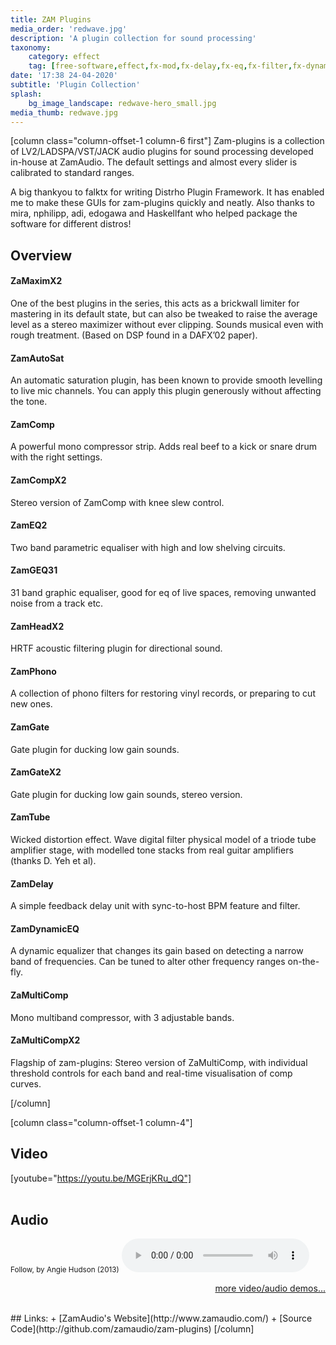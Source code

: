```yaml
---
title: ZAM Plugins
media_order: 'redwave.jpg'
description: 'A plugin collection for sound processing'
taxonomy:
    category: effect
    tag: [free-software,effect,fx-mod,fx-delay,fx-eq,fx-filter,fx-dynamics,fx-distortion,fx-other,ucase-pr,ucase-fx]
date: '17:38 24-04-2020'
subtitle: 'Plugin Collection'
splash:
    bg_image_landscape: redwave-hero_small.jpg
media_thumb: redwave.jpg
---
```

[column class="column-offset-1 column-6 first"]
Zam-plugins is a collection of LV2/LADSPA/VST/JACK audio plugins for sound processing developed in-house at ZamAudio. The default settings and almost every slider is calibrated to standard ranges.

A big thankyou to falktx for writing Distrho Plugin Framework. It has enabled me to make these GUIs for zam-plugins quickly and neatly. Also thanks to mira, nphilipp, adi, edogawa and Haskellfant who helped package the software for different distros!

## Overview

#### ZaMaximX2
One of the best plugins in the series, this acts as a brickwall limiter for mastering in its default state, but can also be tweaked to raise the average level as a stereo maximizer without ever clipping. Sounds musical even with rough treatment. (Based on DSP found in a DAFX’02 paper).

#### ZamAutoSat
An automatic saturation plugin, has been known to provide smooth levelling to live mic channels.
You can apply this plugin generously without affecting the tone.

#### ZamComp
A powerful mono compressor strip. Adds real beef to a kick or snare drum with the right settings.

#### ZamCompX2
Stereo version of ZamComp with knee slew control.

#### ZamEQ2
Two band parametric equaliser with high and low shelving circuits.

#### ZamGEQ31
31 band graphic equaliser, good for eq of live spaces, removing unwanted noise from a track etc.

#### ZamHeadX2
HRTF acoustic filtering plugin for directional sound.

#### ZamPhono
A collection of phono filters for restoring vinyl records, or preparing to cut new ones.

#### ZamGate
Gate plugin for ducking low gain sounds.

#### ZamGateX2
Gate plugin for ducking low gain sounds, stereo version.

#### ZamTube
Wicked distortion effect. Wave digital filter physical model of a triode tube amplifier stage, with modelled tone stacks from real guitar amplifiers (thanks D. Yeh et al).

#### ZamDelay
A simple feedback delay unit with sync-to-host BPM feature and filter.

#### ZamDynamicEQ
A dynamic equalizer that changes its gain based on detecting a narrow band of frequencies. Can be tuned to alter other frequency ranges on-the-fly.

#### ZaMultiComp
Mono multiband compressor, with 3 adjustable bands.

#### ZaMultiCompX2
Flagship of zam-plugins: Stereo version of ZaMultiComp, with individual threshold controls for each band and real-time visualisation of comp curves.

[/column]

[column class="column-offset-1 column-4"]
## Video
[youtube="https://youtu.be/MGErjKRu_dQ"]
<br>
<br>
## Audio
<small>Follow, by Angie Hudson (2013)</small>
![angie-20141010_follow.ogg](angie-20141010_follow.ogg)
<br>
<p align="right">
 <a href="https://wiki.zynthian.org/index.php/Zynthian_Sound_Demos" target="_blank">more video/audio demos...</a>
</p>
<br>
## Links:
+ [ZamAudio's Website](http://www.zamaudio.com/)
+ [Source Code](http://github.com/zamaudio/zam-plugins)
[/column]


